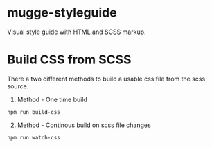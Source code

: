 # mugge-styleguide
Visual style guide with HTML and SCSS markup.

# Build CSS from SCSS

There a two different methods to build a usable css file from the scss source.

1. Method - One time build

`npm run build-css`

2. Method - Continous build on scss file changes

`npm run watch-css`